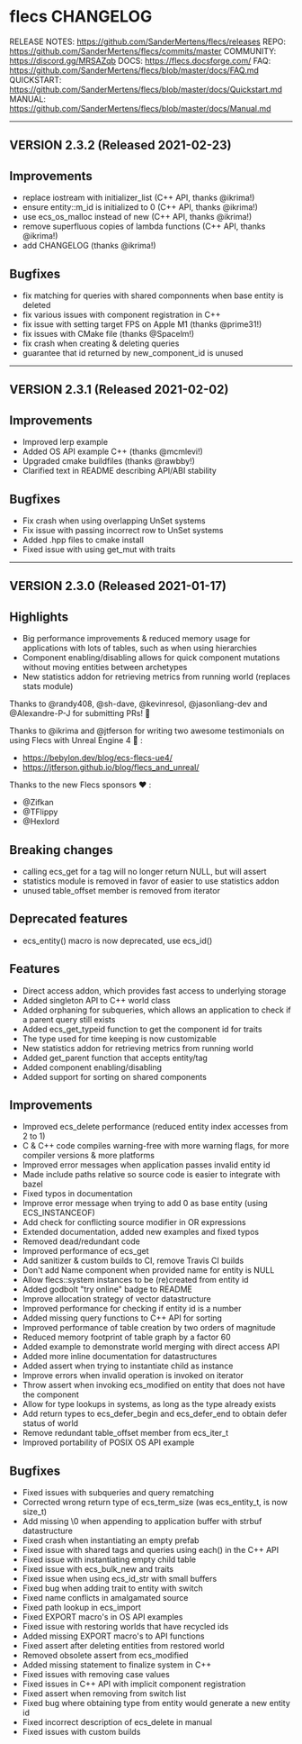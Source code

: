 flecs
CHANGELOG
=======================================================================

RELEASE NOTES:                  https://github.com/SanderMertens/flecs/releases
REPO:                           https://github.com/SanderMertens/flecs/commits/master
COMMUNITY:                      https://discord.gg/MRSAZqb
DOCS:                           https://flecs.docsforge.com/
FAQ:                            https://github.com/SanderMertens/flecs/blob/master/docs/FAQ.md
QUICKSTART:                     https://github.com/SanderMertens/flecs/blob/master/docs/Quickstart.md
MANUAL:                         https://github.com/SanderMertens/flecs/blob/master/docs/Manual.md

-----------------------------------------------------------------------
 VERSION 2.3.2 (Released 2021-02-23)
-----------------------------------------------------------------------

## Improvements
- replace iostream with initializer_list (C++ API, thanks @ikrima!)
- ensure entity::m_id is initialized to 0 (C++ API, thanks @ikrima!)
- use ecs_os_malloc instead of new (C++ API, thanks @ikrima!)
- remove superfluous copies of lambda functions (C++ API, thanks @ikrima!)
- add CHANGELOG (thanks @ikrima!)

## Bugfixes
- fix matching for queries with shared componnents when base entity is deleted
- fix various issues with component registration in C++
- fix issue with setting target FPS on Apple M1 (thanks @prime31!)
- fix issues with CMake file (thanks @Spacelm!)
- fix crash when creating & deleting queries
- guarantee that id returned by new_component_id is unused


-----------------------------------------------------------------------
 VERSION 2.3.1 (Released 2021-02-02)
-----------------------------------------------------------------------

## Improvements
- Improved lerp example
- Added OS API example C++ (thanks @mcmlevi!)
- Upgraded cmake buildfiles (thanks @rawbby!)
- Clarified text in README describing API/ABI stability

## Bugfixes
- Fix crash when using overlapping UnSet systems
- Fix issue with passing incorrect row to UnSet systems
- Added .hpp files to cmake install
- Fixed issue with using get_mut with traits


-----------------------------------------------------------------------
 VERSION 2.3.0 (Released 2021-01-17)
-----------------------------------------------------------------------

## Highlights
- Big performance improvements & reduced memory usage for applications with lots of tables, such as when using hierarchies
- Component enabling/disabling allows for quick component mutations without moving entities between archetypes
- New statistics addon for retrieving metrics from running world (replaces stats module)

Thanks to @randy408, @sh-dave, @kevinresol, @jasonliang-dev and @Alexandre-P-J for submitting PRs! 🎉

Thanks to @ikrima and @jtferson for writing two awesome testimonials on using Flecs with Unreal Engine 4 🙏 :
- https://bebylon.dev/blog/ecs-flecs-ue4/
- https://jtferson.github.io/blog/flecs_and_unreal/

Thanks to the new Flecs sponsors ❤️ :
  - @Zifkan
  - @TFlippy
  - @Hexlord

## Breaking changes
- calling ecs_get for a tag will no longer return NULL, but will assert
- statistics module is removed in favor of easier to use statistics addon
- unused table_offset member is removed from iterator

## Deprecated features
- ecs_entity() macro is now deprecated, use ecs_id()

## Features
- Direct access addon, which provides fast access to underlying storage
- Added singleton API to C++ world class
- Added orphaning for subqueries, which allows an application to check if a parent query still exists
- Added ecs_get_typeid function to get the component id for traits
- The type used for time keeping is now customizable
- New statistics addon for retrieving metrics from running world
- Added get_parent function that accepts entity/tag
- Added component enabling/disabling
- Added support for sorting on shared components

## Improvements
- Improved ecs_delete performance (reduced entity index accesses from 2 to 1)
- C & C++ code compiles warning-free with more warning flags, for more compiler versions & more platforms
- Improved error messages when application passes invalid entity id
- Made include paths relative so source code is easier to integrate with bazel
- Fixed typos in documentation
- Improve error message when trying to add 0 as base entity (using ECS_INSTANCEOF)
- Add check for conflicting source modifier in OR expressions
- Extended documentation, added new examples and fixed typos
- Removed dead/redundant code
- Improved performance of ecs_get
- Add sanitizer & custom builds to CI, remove Travis CI builds
- Don't add Name component when provided name for entity is NULL
- Allow flecs::system instances to be (re)created from entity id
- Added godbolt "try online" badge to README
- Improve allocation strategy of vector datastructure
- Improved performance for checking if entity id is a number
- Added missing query functions to C++ API for sorting
- Improved performance of table creation by two orders of magnitude
- Reduced memory footprint of table graph by a factor 60
- Added example to demonstrate world merging with direct access API
- Added more inline documentation for datastructures
- Added assert when trying to instantiate child as instance
- Improve errors when invalid operation is invoked on iterator
- Throw assert when invoking ecs_modified on entity that does not have the component
- Allow for type lookups in systems, as long as the type already exists
- Add return types to ecs_defer_begin and ecs_defer_end to obtain defer status of world
- Remove redundant table_offset member from ecs_iter_t
- Improved portability of POSIX OS API example

## Bugfixes
- Fixed issues with subqueries and query rematching
- Corrected wrong return type of ecs_term_size (was ecs_entity_t, is now size_t)
- Add missing \0 when appending to application buffer with strbuf datastructure
- Fixed crash when instantiating an empty prefab
- Fixed issue with shared tags and queries using each() in the C++ API
- Fixed issue with instantiating empty child table
- Fixed issue with ecs_bulk_new and traits
- Fixed issue when using ecs_id_str with small buffers
- Fixed bug when adding trait to entity with switch
- Fixed name conflicts in amalgamated source
- Fixed path lookup in ecs_import
- Fixed EXPORT macro's in OS API examples
- Fixed issue with restoring worlds that have recycled ids
- Added missing EXPORT macro's to API functions
- Fixed assert after deleting entities from restored world
- Removed obsolete assert from ecs_modified
- Added missing statement to finalize system in C++
- Fixed issues with removing case values
- Fixed issues in C++ API with implicit component registration
- Fixed assert when removing from switch list
- Fixed bug where obtaining type from entity would generate a new entity id
- Fixed incorrect description of ecs_delete in manual
- Fixed issues with custom builds
